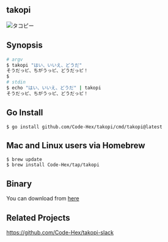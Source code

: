 ## takopi

![タコピー](https://user-images.githubusercontent.com/6500104/157564109-0b83c96d-df7e-474f-82d2-e122ccce91ef.jpg)


## Synopsis

```sh
# argv
$ takopi "はい、いいえ、どうだ"
そうだっピ、ちがうっピ、どうだっピ！
$
# stdin
$ echo "はい、いいえ、どうだ" | takopi
そうだっピ、ちがうっピ、どうだっピ！
```

## Go Install

    $ go install github.com/Code-Hex/takopi/cmd/takopi@latest

## Mac and Linux users via Homebrew

    $ brew update
    $ brew install Code-Hex/tap/takopi

## Binary

You can download from [here](https://github.com/Code-Hex/takopi/releases)
    
## Related Projects

https://github.com/Code-Hex/takopi-slack
